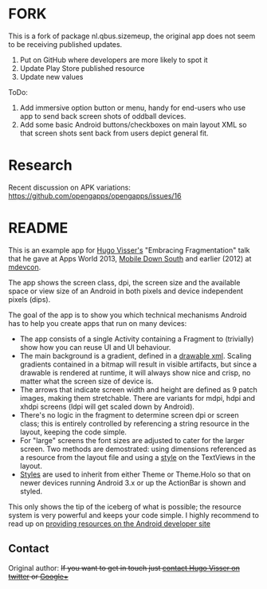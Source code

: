 FORK
======
This is a fork of package nl.qbus.sizemeup, the original app does not seem to be receiving published updates.

1. Put on GitHub where developers are more likely to spot it
2. Update Play Store published resource
3. Update new values

ToDo:

1. Add immersive option button or menu, handy for end-users who use app to send back screen shots of oddball devices.
2. Add some basic Android buttons/checkboxes on main layout XML so that screen shots sent back from users depict general fit.


Research
==========
Recent discussion on APK variations:
https://github.com/opengapps/opengapps/issues/16


README
======
This is an example app for [Hugo Visser's](https://twitter.com/botteaap) "Embracing Fragmentation" talk that he gave at Apps World 2013, [Mobile Down South](http://www.mobiledownsouth.nl/8/sprekers.html#HugoVisser) and earlier (2012) at [mdevcon](http://mdevcon.com/2012/01/10/hugo-visser/).

The app shows the screen class, dpi, the screen size and the available space or view size  of an Android in both pixels and device independent pixels (dips).

The goal of the app is to show you which technical mechanisms Android has to help you create apps that run on many devices:

 - The app consists of a single Activity containing a Fragment to (trivially) show how you can reuse UI and UI behaviour.
 - The main background is a gradient, defined in a [drawable xml](https://bitbucket.org/hvisser/sizemeup/src/3e5dbf5281d0/res/drawable/background.xml). Scaling gradients contained in a bitmap will result in visible artifacts, but since a drawable is rendered at runtime, it will always show nice and crisp, no matter what the screen size of device is.
 - The arrows that indicate screen width and height are defined as 9 patch images, making them stretchable. There are variants for mdpi, hdpi and xhdpi screens (ldpi will get scaled down by Android).
 - There's no logic in the fragment to determine screen dpi or screen class; this is entirely controlled by referencing a string resource in the layout, keeping the code simple.
 - For "large" screens the font sizes are adjusted to cater for the larger screen. Two methods are demostrated: using dimensions referenced as a resource from the layout file and using a [style](https://bitbucket.org/hvisser/sizemeup/src/3e5dbf5281d0/res/values-large/style.xml) on the TextViews in the layout.
 - [Styles](https://bitbucket.org/hvisser/sizemeup/src/3e5dbf5281d0/res/values-v11/style.xml) are used to inherit from either Theme or Theme.Holo so that on newer devices running Android 3.x or up the ActionBar is shown and styled.

This only shows the tip of the iceberg of what is possible; the resource system is very powerful and keeps your code simple. I highly recommend to read up on [providing resources on the Android developer site](http://developer.android.com/guide/topics/resources/providing-resources.html)

Contact
-------
Original author:
~~If you want to get in touch just [contact Hugo Visser on twitter](https://twitter.com/botteaap) or [Google+](https://google.com/+hugovisser)~~